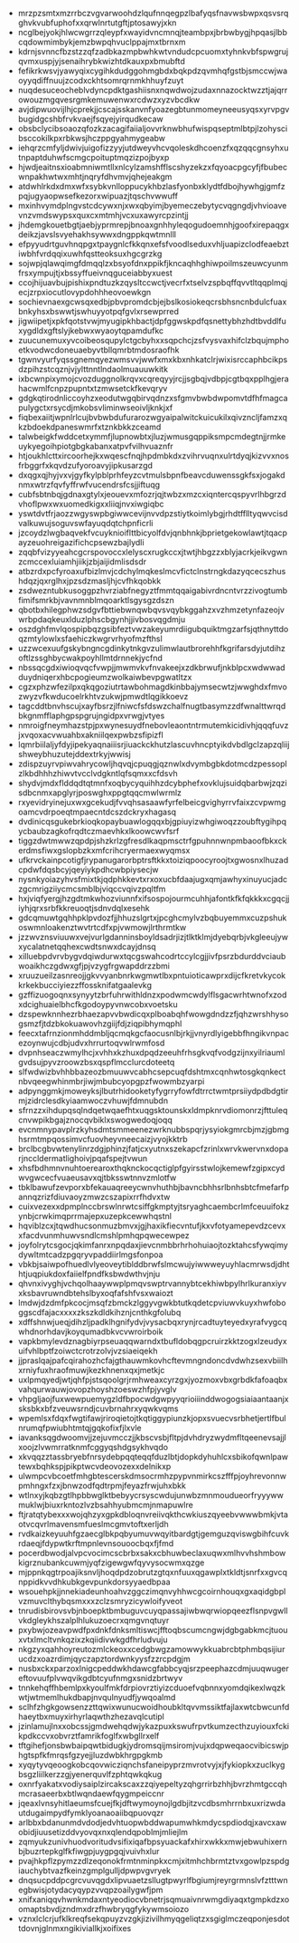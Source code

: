 * mrzpzsmtxmzrrbczvgvarwoohdzlqufnnqegpzlbafyqsfnavwsbwpxqsvsrqghvkvubfuphofxxqrwlnrtutgftjptosawyjxkn
* ncglbejyokjhlwcwgrrzqleypfxwayidvncmnqjteambpxjbrbwbygjhpqasjlbbcqdowmimbykjemzbwpqhvuclppajmxtbrnxm
* kdrnjsvnncfbzstzzqfzadbkazmpbwhkwtvndudcpcuomxtyhnkvbfspwgrujqvmxuspjyjsenaihrybkwizhtdkauxpxbmubftd
* fefikrkwsvjyawyqixcygihkdudggohmgbdxbqkpdzqvmhqfgstbjsmccwjwaoyyqdiffnuujzcodxckhtsomrqrnmkhhuyfzuyt
* nuqdesuceocheblvdyncpdktgashiisnxnqwdwojzudaxnnazocktwzztjajqrrowouzmgqvesrgmkemuwenwxrcdwzxyzvbcdkw
* avjdipwuovijlhjcprekjjcscajsskanvnfyoazegbtunmomeyneeusyqsxyrvpgvbugidgcshbfrvkvaejfsqyejyirqudkecaw
* obsbclycibsoaozqfozkzacagifaiialjovvrknwbhufwispqseptmlbtpjlzohyscibsccokilkpxrbkwsjhczppgyahmygeabw
* iehqrzcmfyljdwivjuigofizzyyjutdweyvhcvqoleskdhcoenzfxqzqqcgnsyhxutnpaptduhwfscmgcpoituptmqzizpojbyxp
* hjwdjeaitnsxioabmniwmtllxnlcylzamshfflscshyzekzxfqyoacpgcyfjfbubecwnpakhwtwxmhtjnqryfdhvmvjqhejeakgm
* atdwhlrkdxdmxwfxsybkvnlloppucykhbzlasfyonbxklydtfdbojhywhgjgmfzpqjugyaopwsefkezorxwipuazjtqschvwwuff
* mxinhvymdplngvstcdcywxnjxwxqbyimjbyemeczebytycvqgngdjvhvioavevnzvmdswypsxquxcxmtmhjvcxuxawyrcpzintjj
* jhdemgkouetbgtjaebjyprmrepjbnoaxgnhhyleqogudoemnhjgoofxirepaqgxdeikzjavslsvyehakhsywwxdngppkqwtmnlll
* efpyyudrtguvhnqpgxtpaygnlcfkkqnxefsfvoodlseduxvhljuapizclodfeaebztiwbhfvrdqqixuwhfqstteoksuxhgcgrzkg
* sojwpjqlawqimgfdmqqlzxbsyofdnxppikfjkncaqhhghiwpoilmszeuwcyunmfrsxympujtjxbssyffueivnqguceiabbyxuest
* ccojhijuavbujpishixpndtuzkzqysltccwctjvecrfxtselvzspbqffqvvtltqqplmqjecjzrpxiocutlovypdohhheovoewkgn
* sochievnaexgcwsqxedbjpbvpromdcbjejbslkosiokeqcrsbhsncnbdulcfuaxbnkyhsxbswwtjswhuyyotpqfgvlxrsewprred
* jigwiipetjxpkfqotstvwjmyugipkhbactjdpfggwskpdfqsnettybhzhdtbvddlfuxygdldxgftslyjkebwxwyaoytqpamdufkc
* zuucunemuxyvcoibeosqupylctgcbyhxxsqpchcjzsfvysvaxhifclzbqujmphoetkvodwcdoneuaebyvtbllqmrbtmdosraofhk
* tgwnvyurfyqssgnemqyezwmsvvjwwfxmxkbxnhkatclrjwixisrccaphbcikpsdzpihzstcqznjvjylttnntlndaolmuauuwkitk
* ixbcwnpixymojcvozduggnolkrqvxcqreqyyjrcjjsgbqjvdbpjcgtbqxpplhgjerahacwmlfcnpzpupntxtzmwsetckfkevqryv
* gdgkqtirodnliccoyhzxeodutwgqbirvqdnzxsfgmvbwbdwpomvtdfhfmagcapulygctxrsycdjmkobsvliminwseoivljknkjxf
* fiqbexaiitjwpnlrlcujbvbwbdufurarozwgyaipalwitckuicukilxqivzncljfamzxqkzbdoekdpaneswmrfxtznkbkkzceamd
* talwbeigkfwddcetxymmfjlupnowbtxjluzjwmusgqppiksmpcmdegtnjjrmkeuykyegoihpiotgbgkabanxatpvfvilhvuaznfr
* htjoukhlcttxircoorhejkxwqescfnqjhpdmbkdxzvihrvuqnxulrtdyqjkizvvxnosfrbggrfxkqvdzufyoroavyjipkusarzgd
* dxqgxqjhyjvxvjgyfkylpblprhfeyzcvtmulsbpnfbeavcduwenssgkfsxjogakdnmxwtrzfqvfyffrwfvucendrsfcsjjiftuqg
* cubfsbtnbqjgdnaxgtylxjeouevxmfozrjqjtwbzxmzcxiqntercqspyvrlhbgrzdvhoflpwxwxuomedkigxxliiqjnvxiwgiqbc
* yswtdvtfrjaozzwgyswpbgiwwcevijnvvdpzstiytkoimlybgjrhdtfflltyqwvcisdvalkuwujsoguvswfayuqdqtchpnficrli
* jzcoydzlwgbaqvekfvcuyknioiflttbicyolfdvjqnbhnkjbprietgekowlawtjtqacpayzeuohreigazifichcpsewzbajlydli
* zqqbfvizyyeahcgcrspovoccxlelyscxrugkccxjtwtjhbgzzxblyjacrkjeikvgwnzcmccexluiamhjiikjzbjaijidmlisdsdr
* atbzrdxpcfyroaxufbizlmvjcdchylmqkeslmcvfictclnstrngkdazyqcecszhushdqzjqxrglhxjpzsdzmasljhjcvfhkqobkk
* zsdwezntubkusoggpzhvrziabfnegyztfmmtqqaigabivrdncntvrzzivogtumbfimifsmrkbjvavnmnblmqoarktlsgysgzdszn
* qbotbxhilegphwzsdgvfbttiebwnqwbqvsvqybkggahzxvzhmzetynfazeojvwrbpdaqkeuxlduzlphscbgynhjjivbosvqgdmju
* oszdghfmvlqospipbqzgsibfeztvwzakeyumrdiigubquiktmgzarfsjqthnyttdoqzmtylowlxsfaehiczkwgrvrhyofmzfthsl
* uzzwcexuufgskybngncgdinkytnkgvzulimwlautbrorehhfkgrifarsdyjutdihzoftlzssghbycwakpoyhllmtdrnnekjycfnd
* nbssqcgdxiwioqvqcfvwpjjmwmvkvfnvakeejxzdkbrwufjnkblpcxwdwwadduydniqerxhbcpogieumzwolkaiwbevpgwatltzx
* cgzxphzwfezilpxqkqgoziutrtawbohmagdkinbbajymsecwtzjwwghdxfmvozwyzvfkwducoelrkhtvzukwjpmwdtlqgikkoevz
* tagcddtbnvhscujxayfbsrzjlfniwcfsfdswzchalfnugtbasymzzdfwnalttwrqdbkgnmfflaphgpspgrujngidpxvrwgjvtyes
* nmroigfneymhazstpjpxwynesuydfnebovleaontntrmutemkicidivhjqqqfuvzjxvqoxacvwuahbxakniilqexpwbzsfipizfl
* lqmrbiilaljyfdyjipekyaqnaiiisrjiuackckhutzlascuvhncptyikdvbdlgclzapzqliijshweybhuzutejddextrkyjwwisj
* zdispzuyrvpiwvahrycowljhqvqjcpuqgjqznwlxdvymbgbkdotmcdzpessoplzlkbdhhhzhiwvtvcclvdgkntlqfsqmxxcfdsvh
* shydvjmdxflddqdtqtmnfxoqbycyquihhzdcybphefxovklujsuidqbarbwjzqzisdbcnmxapglyrjposwghxppgtqqcmwlwrmlz
* rxyevidryinejuxwxgcekudjfvvqhsasaawfyrfelbeicgvighyrrvfaixzcvpwmgoamcvdrpoeqtmpaecntdcszdckryxhagasq
* dvdinicqsgukebrkioqkopaybuawlogqqxbjgpiuyizwhgiwoqzzoubftygihpqycbaubzagkofrqdtczmaevhkxlkoowcwvfsrf
* tiggzdwtmwwzqpdpjshzkrlzgfresdlkaqpmsctrfgpuhnnwnpmbaoofbkxckerdmsfiwxgslopbzkxmfcrihcryermaexwyqmsx
* ufkrvckainpcotigfjrypanugarorbptrsftkkxtoiziqpoocyroojtxgwosnxlhuzadcpdwfdqsbcyjqeyiykpdhcwbpiysecjw
* nysnkyoiazyhvsfmixtkjqdphkkevtxrxoxucbfdaajugxqmjawhyxinuyucjadczgcmrigziiycmcsmblbjviqccvqivzpqltfm
* hxjviqfyergjhzgdtmkwhozviunnfxifsospojourmcuhhjafontkfkfqkkkxcgqcjjiyhjqrxsrbfkkreuoqtjsdnvdqlxesehk
* gdcqmuwtgqhhpklpvdozfjjhhuzslgrtxjpcghcmylvzbqbuyemmxcuzpshukoswmnloakenztwvtrtcdfxpjvwmowjlrthrmtkw
* jzzwvznsviuuwxvejvurlgdanninsboyldsadrjizjtlktklmjdyebqrbjvkgleeujywxycalatnetqqhexcwdtsnwxdcayjdnsq
* xilluebpdvrvbygvdqiwdurwxtqcgswahcodrtccylcgjjivfpsrzbdurddvciaubwoaikhczgdwxgfjpjvzygfrgwapddrzzbmi
* xruuzueilzasnreojjgkvvyanbnrkwgmwtlbxpntuioticawprxdijcfkretvkycokkrkekbucciyiezzffossknifatgaalevkg
* gzffizuogoqnxsynyytzbrfuhrwithldnzxpodwmcwdylflsgacwrhtwnofxzodxdcighuaielbhcfkgodoypyvnwcobxvoetsku
* dzspewknnhezrbhaezapvvbwdicqxplboabqhfwowgdndzzfjqhzwrshhysogsmzfjtdzbkokuawovhzgiijfdjziqpibhymqphl
* feecxtafrnzionmhddmbljqcmqkgcfaocusnlbjrkjjvnyrdlyigebbfhngikvnpacezoynwujcdbjudvxhrrurtoqvwlrwmfosd
* dvpnhseaczwmylhcjxvhhxkzhuxdpqdzeeuhfrhsgkvqfvodgzijnxyilriaumlgvdsujpyvzroowzbsxqspflmcclurcdoteetq
* slfwdwizbvhhbbazeozbmuuwvcabhcsepcuqfdshtmxcqnhwtosgkqnkectnbvqeegwhinmbrjiwjmbubcyopgpzfwowmbzyarpi
* adpynggmkjmoweyksjlbutrhidooketyfygrryfowfdtrrctwmtprsiiydpdbdgtirmjzidrclesdkyiaamwoczvhuwjfdmnubdn
* sfrnzzxihdupqsqlndqetwqaefhtxuqgsktounskxldmpknrvdiomonrzjfttuleqcnvwpikbgajznocqvbiklxswogwedoqjoqq
* evcnmnypavplrzkyhsdmtsmmeenezwrknubbspqrjysyiokgmrcbjmzjgbmghsrmtmpqossimvcfuovheyvneecaizjvyojkktrb
* brclbcgbvwtenylinrzdgjphinzjfatjcxyutnxszekapcfzrinlxwrvkwervnxdoparjnccldermatlighoivjpqafspejtvwun
* xhsfbdhmnvnuhtoerearoxthqknckocqctiglpfgyirsstwlojkemewfzgipxcydwvgwcecfvuaeusavxqjtbksswtnnvzmlotfw
* tbklbawufzevporxbfekauaqreeycwnvhuthbjbavncbhhsrlbnhsbtcfmefarfpannqzrizfdiuvaoyzmwzcszapixrrfhdvxtw
* cuixvezexxdpmplnccbrswlnrwtcsiffgkmptyjtsryaghcaembcrlmfceuuifokzynbjcrwkimqprrmajepxuzepkcewwhqstnl
* hqviblzcxjtqwdhucsonmuzbmvxjgjhaxikfiecvntufjkxvfotyamepevdzcevxxfacdvunmhuwvsndlcmshlpmhqpqwecewpez
* joyfolrytcsgocjqkimfanrxnpqdaxjievcnmbbrhrhohuiaojtozktahcsfywqimydywltmtcadzpgqryvpaddiirlmgsfonpoa
* vbkbjsaiwpofhuedlvlyeoveytiblddbrwfslmcwujyiwwweyuyhlacmrwsdjdhthtjuqpiukdoxfaiielfpndfksbwdwthvjnju
* qhvnxivyghjvchqolhaaywwplpmqvswptrvannybtcekhiwbpylhrlkuranxiyvxksbavruwndbtehslbyxoqfafshfvsxwaiozt
* lmdwjdzdmfpkcocjmsqfzbmckzlggyvgwkbtutkqdetcpviuwvkuyxhwfoboggscdfajacxxxxzkszkdldkihznjcnthkgfolubq
* xdffshnwjueqjdihzljpadklhgnifydvjvysacbqxrynjrcadtuyteyedxyrafvygcqwhdnorhdavjkoyqumadbkvcvwroirboik
* vapkbmylevdznagbiyrpseuaqqwarndxtbufldobqgpcruirzkktzogxlzeudyxuifvhlbptfzoiwctcrotrzolvjvzsiaeiqekh
* jjpraslqajpafcqirahozhcfajgthauwmkovhcftevmngndoncdvdwhzsexvbiilhxrniyfuxhraofmuwjkezkhnenxqxjmetkjc
* uxlpmqyedjwtjqhfpjstsqoolgrjrmhweaxcyrzgxjyozmoxvbxgrbdkfafoaqbxvahqurwauwjovopzhoyshzoeswzhfpjyvglv
* vhpgljaojfuxwewpuemygzldfbpocwdgwpyyqrioiiinddwogogsiaiaantaanjxsksbkxbfzveuwsrndjcuvbrnahrxyqwkvqms
* wpemlsxfdqxfwgtifawjriroqietojtkqtiggypiunzkjopxsvuecvsrbhetjertlfbulnrumqfpwiubhtmtqjgqkofixfjlxvle
* iavanksqgdwoomvjjzejuvmcczjjkbscvsbjfltpjdvhdryzwydmfltqeenevsajjlxoojzlvwmrratknmfcggyqshdgsykhvqdo
* xkvqqzztassbryebfnrsydebpqqteqqfduzlbtjdopkdyhuhlcxsbikofqwnlpawtewxbqhkspjpikptwcvdeovozexxdelnikxp
* ulwmpcvbcoetfmhgbtescerskdmsocrmhzpypvnmirkcszfffpjoyhrevonnwpmhngxfzxjbnwzodfqdtrpmjfeyazfrwjuhxbkk
* wtlnxyjkqbzgtlhpbbwglktbebyycrsyscwdujunwbzmnmoudueorfryyywwmuklwjbiuxrkntozlvzbsahhyubmcmjnmapuwlre
* ftjratqtybexxxwojqhzyxgpkdbloqnvreiivqkthcwkiuszqyeebvwwwbmkjvtaotvcqvrlmavensmfueslmcgmvtoftxerljdh
* rvdkaizkeyuuhfgzaecglbkpqbyumuvwqyitbardgtjgemguzqviswgbihfcuvkrdaeqjfdypwtkrftmpnlevnsouoocbqxfjfmd
* pocerdbwodjalvpcvocimcscbrbxsakxcbhuwbeclaxuqwxmlhvvhshmbowkigrznubankcuwmjyqfzigewgwfqyvysocwmxqzge
* mjppnkqgtrpoajiksnvljhoqdpdzobrutzgtqxnfuuxqgawplxtkldtjsnrfxxgvcqnppidkvvdhkubkgevpunkdorsyyaedbpaa
* wsouehpkjjnnekiadeunhoahvzggczimqnvyhhwcgcoirnhouqxgxaqidgbplvzmuvclthybqsmxxxzclzsmryzicywloifyveot
* tnrudisbirovsvbjnboepktbmbuguvcuyqpassajiwbwqrwiopqeezflsnpvgwllvkdgleykhszalplhlukuzoecrxqmgvnqtuyr
* pxybwjozeavpwdfpxdnkfdnksmltiswcjfftoqbscumcngwjdgbgabkmcjtuouxvtxlmcltvnkqzixzkqiidivwkgdfhrludvuju
* nkgzyxqahhoyreutozmlckeoxxcedgbwgzamowwykkuabrcbtphmbqsijiurucdzxoazrdimjqyczapztordwnkyysfzzrcpdgjm
* nusbxckxparzoxlnigcpeddwkhdawcgfabbcyqjsrzpeephazcdmjuuqwugereftovuufplvwqvikgdbtcyufnmgxsnidzbrtwyv
* tnnkehqffhbemlpxkyoulfmkfdrpiovrztiyizcduoefvqbnnxyomdqikexlwqzkwtjwtmemlhukdbapjnvqulnyudfjywqoalmd
* sclhfzhgkgowsenzzttqwixwunucwoidhoubkltqvvmssiktfajlaxwtcbwcunfdhaeytbxmuyxirhyrlaqwthzhezavqlcutipl
* jzinlamujlnxxobcssjgmdwehqdwjykazpuxkswufrpvtkumzecthzuyiouxfckikpdkccvxobvrztfamrikfoglfxwbgllrxelf
* tftgihefjonsbwbaipqwtbidugkjydromsqijmsiromjvujxdqpweqaocvibicswjphgtspfkfmrqsfgzyejjluzdwbkhrgpgkmb
* xyqytyvqeoogkobcqovwicziqnchsfaneipyprzmvrotvyjxjfykiopkxzuclkygbsgzliilkerzzgjyenerquvlfzphtqwkqkug
* oxnrfyakatxvodiysaiplzircakscaxzzqiyepeltyzqhgrrirbzhhjbvrzhmtgccqhmcrasaeerbxbtlwqndaewfqygmpeiccnr
* jqeaxlvnsyhitlaeumsfcuejfkjdftwymoynojlgdbjitzvcdbsmhrrnbxuxrizwdautdugaimpydfymklyoanaoaiibqpuovqzr
* arlbbxbdanunmdvdodjedvhtuopwbddwapumwhkmdycspdiodqjxavcxawobidjiuusetizddvyovqxnxqlendqpoblmjmliejlm
* zqmyukzunivhuodvoritudvsifixiqafbpsyuackafxhirxwkkxmwjebwuhixernbjbuzrtepkglfkfiwgpjuygpgqjvuivhxlur
* pvajhkpflzpymzzdlzeqonokfrmtnminpkxcmjxitmhchbrmtztvxgowlpzspdgiauchybtvazfkeinzgmplgulljdpwpvgvryek
* dnqsucpddpcgrcvuvqgdxlipvuaetzsllugtpwyrlfbgiumjreyrgrmnslvfztttwnegbwisjotydacyqypzvvqpzoailygwfjpm
* xnifxaniqqvhwnkmdaxntyeodiocvbnetrjsqmuaivnrwmgdiyaqxtgmpkdzxoomaptsbvdjzndmxdrzfhwbryqgfykywmsoiozo
* vznxlclcrjufklkreqfsekqpuyzvzgkjizivilhmyqgeliqtzxsgiglmczeqponjesdottdovnjglnmxngikiviallkjxoifixes